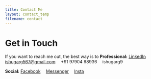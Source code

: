 ```yaml
---
title: Contact Me
layout: contact_temp
filename: contact
--- 
```


# Get in Touch
If you want to reach me out, the best way is to 
<b>Professional:</b>
<i class="fa fa-linkedin" aria-hidden="true"></i> <a href="www.linkedin.com/in/ishugarg" title="LinkedIn">LinkedIn</a>&emsp;
<i class="fa fa-envelope-square" aria-hidden="true"></i> ishugarg567@gmail.com&emsp;
<i class="fa fa-phone" aria-hidden="true"></i> +91 97904 68936&emsp;
<i class="fa fa-skype" aria-hidden="true"></i> ishugarg9<br>

<b>Social:</b>
<i class="fa fa-facebook" aria-hidden="true"></i> <a href="https://www.facebook.com/ishugarg567" title="facebook">Facebook</a>&emsp;
<i class="fa fa-facebook" aria-hidden="true"></i> <a href="https://m.me/ishugarg567">Messenger</a>&emsp;
<i class="fa fa-instagram" aria-hidden="true"></i> <a href="https://www.instagram.com/ishugarg567/">Insta</a>
